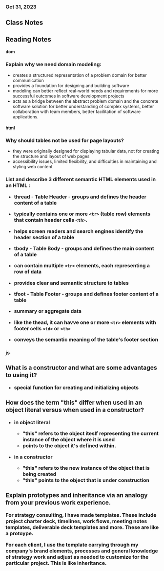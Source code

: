 ### Oct 31, 2023

## Class Notes




## Reading Notes

#### dom

### Explain why we need domain modeling:
- creates a structured representation of a problem domain for better communication
- provides a foundation for designing and building software
- modeling can better reflect real-world needs and requirements for more successful outcomes in software development projects
- acts as a bridge between the abstract problem domain and the concrete software solution for better understanding of complex systems, better collaboration with team members, better facilitation of software applications.

#### html

### Why should tables not be used for page layouts?
- they were originally designed for displaying tabular data, not for creating the structure and layout of web pages
- accessibility issues, limited flexibility, and difficulties in maintaining and styling web content

### List and describe 3 different semantic HTML elements used in an HTML <table>:

- thread - Table Header - groups and defines the header content of a table
- typically contains one or more `<tr>` (table row) elements that contain header cells `<th>`.
- helps screen readers and search engines identify the header section of a table

- tbody - Table Body - groups and defines the main content of a table
- can contain multiple `<tr>` elements, each representing a row of data
- provides clear and semantic structure to tables

- tfoot - Table Footer - groups and defines footer content of a table
- summary or aggregate data
- like the thead, it can havve one or more `<tr>` elements with footer cells `<td>` or `<th>`
- conveys the semantic meaning of the table's footer section

#### js

### What is a constructor and what are some advantages to using it?
- special function for creating and initializing objects

### How does the term "this" differ when used in an object literal versus when used in a constructor?
- in object literal
  - "this" refers to the object iteslf representing the current instance of the object where it is used
  - points to the object it's defined within.

- in a constructor
  - "this" refers to the new instance of the object that is being created
  - "this" points to the object that is under construction

### Explain prototypes and inheritance via an analogy from your previous work experience.
For strategy consulting, I have made templates. These include project charter deck, timelines, work flows, meeting notes templates, deliverable deck templates and more. These are like a protoype.

For each client, I use the template carrying through my company's brand elements, processes and general knowledge of strategy work and adjust as needed to customize for the particular project. This is like inheritance.

